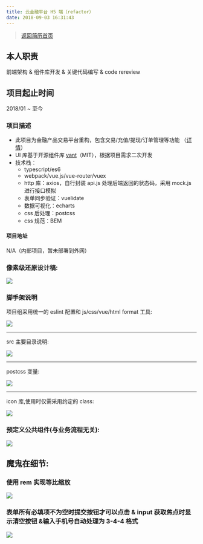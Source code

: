 ```yaml
---
title: 云金融平台 H5 端（refactor）
date: 2018-09-03 16:31:43
---
```


> [返回简历首页](/cv)

## 本人职责

前端架构 & 组件库开发 & 关键代码编写 & code rereview

## 项目起止时间

2018/01 ~ 至今

### 项目描述

- 此项目为金融产品交易平台重构，包含交易/充值/提现/订单管理等功能 （[详情](/cv/project.html)）
- UI 库基于开源组件库 [vant](https://youzan.github.io/vant/#/zh-CN/intro)（MIT），根据项目需求二次开发
- 技术栈：
  - typescript/es6
  - webpack/vue.js/vue-router/vuex
  - http 库：axios，自行封装 api.js 处理后端返回的状态码，采用 mock.js 进行接口模拟
  - 表单同步验证：vuelidate
  - 数据可视化：echarts
  - css 后处理：postcss
  - css 规范：BEM

#### 项目地址

N/A（内部项目，暂未部署到外网）

### 像素级还原设计稿:

![](http://stariveer.qiniudn.com/projects/20180132/%E6%88%AA%E5%9B%BE.png)

### 脚手架说明

项目组采用统一的 eslint 配置和 js/css/vue/html format 工具:

![](http://stariveer.qiniudn.com/projects/20180132/104544.png)

<hr>

src 主要目录说明:

![](http://stariveer.qiniudn.com/projects/20180132/105049.png)

<hr>

postcss 变量:

![](http://stariveer.qiniudn.com/projects/20180132/105246.png)

<hr>

icon 库,使用时仅需采用约定的 class:

![](http://stariveer.qiniudn.com/projects/20180132/105324.png)

### 预定义公共组件(与业务流程无关):

![](http://stariveer.qiniudn.com/projects/20180132/1520849954126.jpg)

## 魔鬼在细节:

### 使用 rem 实现等比缩放

![](http://stariveer.qiniudn.com/projects/20180132/2018-03-14%2018_25_32.gif)

### 表单所有必填项不为空时提交按钮才可以点击 & input 获取焦点时显示清空按钮 &输入手机号自动处理为 3-4-4 格式

![](http://stariveer.qiniudn.com/projects/20180132/2018-03-14%2018_38_13.gif)
